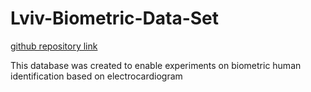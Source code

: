 # Lviv-Biometric-Data-Set

[github repository link](https://github.com/YuriyKhoma/Lviv-Biometric-Data-Set)

This database was created to enable experiments on biometric human identification based on electrocardiogram
